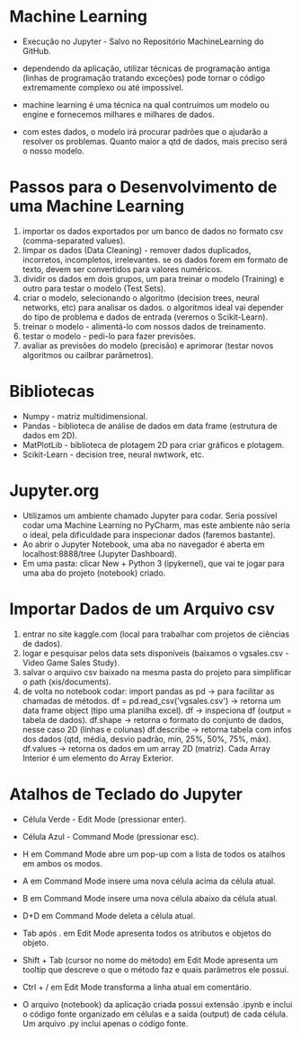 # Machine Learning

- Execução no Jupyter - Salvo no Repositório MachineLearning do GitHub.

- dependendo da aplicação, utilizar técnicas de programação antiga (linhas de programação tratando exceções)
pode tornar o código extremamente complexo ou até impossível.

- machine learning é uma técnica na qual contruímos um modelo ou engine e fornecemos milhares e milhares de dados.
- com estes dados, o modelo irá procurar padrões que o ajudarão a resolver os problemas. Quanto maior a qtd de dados,
mais preciso será o nosso modelo.

# Passos para o Desenvolvimento de uma Machine Learning

1. importar os dados exportados por um banco de dados no formato csv (comma-separated values).
2. limpar os dados (Data Cleaning) - remover dados duplicados, incorretos, incompletos, irrelevantes.
   se os dados forem em formato de texto, devem ser convertidos para valores numéricos.
3. dividir os dados em dois grupos, um para treinar o modelo (Training) e outro para testar o modelo (Test Sets).
4. criar o modelo, selecionando o algoritmo (decision trees, neural networks, etc) para analisar os dados.
   o algoritmos ideal vai depender do tipo de problema e dados de entrada (veremos o Scikit-Learn).
5. treinar o modelo - alimentá-lo com nossos dados de treinamento.
6. testar o modelo - pedi-lo para fazer previsões.
7. avaliar as previsões do modelo (precisão) e aprimorar (testar novos algoritmos ou cailbrar parâmetros).

# Bibliotecas

- Numpy - matriz multidimensional.
- Pandas - biblioteca de análise de dados em data frame (estrutura de dados em 2D).
- MatPlotLib - biblioteca de plotagem 2D para criar gráficos e plotagem.
- Scikit-Learn - decision tree, neural nwtwork, etc.

# Jupyter.org

- Utilizamos um ambiente chamado Jupyter para codar. Seria possível codar uma Machine Learning no PyCharm,
mas este ambiente não seria o ideal, pela dificuldade para inspecionar dados (faremos bastante).
- Ao abrir o Jupyter Notebook, uma aba no navegador é aberta em localhost:8888/tree (Jupyter Dashboard).
- Em uma pasta: clicar New + Python 3 (ipykernel), que vai te jogar para uma aba do projeto (notebook) criado.

# Importar Dados de um Arquivo csv

1. entrar no site kaggle.com (local para trabalhar com projetos de ciências de dados).
2. logar e pesquisar pelos data sets disponíveis (baixamos o vgsales.csv - Video Game Sales Study).
3. salvar o arquivo csv baixado na mesma pasta do projeto para simplificar o path (xis/documents).
4. de volta no notebook codar:
   import pandas as pd              -> para facilitar as chamadas de métodos.
   df = pd.read_csv('vgsales.csv')  -> retorna um data frame object (tipo uma planilha excel).
   df                               -> inspeciona df (output = tabela de dados).
   df.shape                         -> retorna o formato do conjunto de dados, nesse caso 2D (linhas e colunas)
   df.describe                      -> retorna tabela com infos dos dados (qtd, média, desvio padrão, min, 25%, 50%, 75%, máx).
   df.values                        -> retorna os dados em um array 2D (matriz). Cada Array Interior é um elemento do Array Exterior.

# Atalhos de Teclado do Jupyter

- Célula Verde - Edit Mode (pressionar enter).
- Célula Azul - Command Mode (pressionar esc).
- H em Command Mode abre um pop-up com a lista de todos os atalhos em ambos os modos.
- A em Command Mode insere uma nova célula acima da célula atual.
- B em Command Mode insere uma nova célula abaixo da célula atual.
- D+D em Command Mode deleta a célula atual.
- Tab após . em Edit Mode apresenta todos os atributos e objetos do objeto.
- Shift + Tab (cursor no nome do método) em Edit Mode apresenta um tooltip que descreve o que o método faz e quais parâmetros ele possui.
- Ctrl + / em Edit Mode transforma a linha atual em comentário.

- O arquivo (notebook) da aplicação criada possui extensão .ipynb e inclui o código fonte organizado em células
e a saída (output) de cada célula. Um arquivo .py inclui apenas o código fonte.
